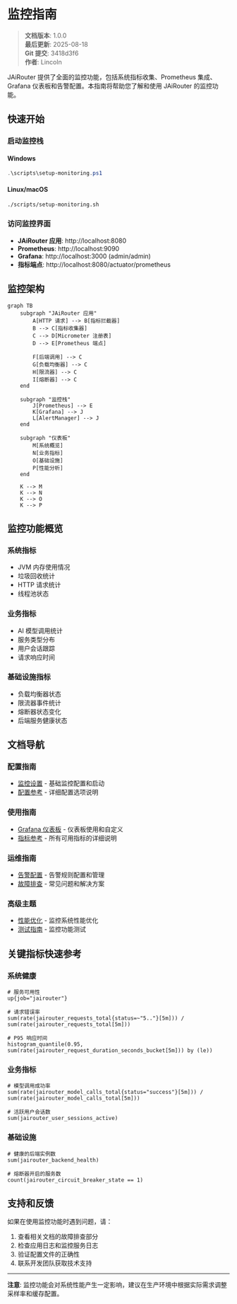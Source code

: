 ﻿# 监控指南

<!-- 版本信息 -->
> **文档版本**: 1.0.0  
> **最后更新**: 2025-08-18  
> **Git 提交**: 3418d3f6  
> **作者**: Lincoln
<!-- /版本信息 -->


JAiRouter 提供了全面的监控功能，包括系统指标收集、Prometheus 集成、Grafana 仪表板和告警配置。本指南将帮助您了解和使用 JAiRouter 的监控功能。

## 快速开始

### 启动监控栈

#### Windows
```powershell
.\scripts\setup-monitoring.ps1
```

#### Linux/macOS
```bash
./scripts/setup-monitoring.sh
```

### 访问监控界面

- **JAiRouter 应用**: http://localhost:8080
- **Prometheus**: http://localhost:9090
- **Grafana**: http://localhost:3000 (admin/admin)
- **指标端点**: http://localhost:8080/actuator/prometheus

## 监控架构

```mermaid
graph TB
    subgraph "JAiRouter 应用"
        A[HTTP 请求] --> B[指标拦截器]
        B --> C[指标收集器]
        C --> D[Micrometer 注册表]
        D --> E[Prometheus 端点]
        
        F[后端调用] --> C
        G[负载均衡器] --> C
        H[限流器] --> C
        I[熔断器] --> C
    end
    
    subgraph "监控栈"
        J[Prometheus] --> E
        K[Grafana] --> J
        L[AlertManager] --> J
    end
    
    subgraph "仪表板"
        M[系统概览]
        N[业务指标]
        O[基础设施]
        P[性能分析]
    end
    
    K --> M
    K --> N
    K --> O
    K --> P
```

## 监控功能概览

### 系统指标
- JVM 内存使用情况
- 垃圾回收统计
- HTTP 请求统计
- 线程池状态

### 业务指标
- AI 模型调用统计
- 服务类型分布
- 用户会话跟踪
- 请求响应时间

### 基础设施指标
- 负载均衡器状态
- 限流器事件统计
- 熔断器状态变化
- 后端服务健康状态

## 文档导航

### 配置指南
- [监控设置](setup.md) - 基础监控配置和启动
- [配置参考](configuration.md) - 详细配置选项说明

### 使用指南
- [Grafana 仪表板](dashboards.md) - 仪表板使用和自定义
- [指标参考](metrics.md) - 所有可用指标的详细说明

### 运维指南
- [告警配置](alerts.md) - 告警规则配置和管理
- [故障排查](troubleshooting.md) - 常见问题和解决方案

### 高级主题
- [性能优化](performance.md) - 监控系统性能优化
- [测试指南](testing.md) - 监控功能测试

## 关键指标快速参考

### 系统健康
```promql
# 服务可用性
up{job="jairouter"}

# 请求错误率
sum(rate(jairouter_requests_total{status=~"5.."}[5m])) / sum(rate(jairouter_requests_total[5m]))

# P95 响应时间
histogram_quantile(0.95, sum(rate(jairouter_request_duration_seconds_bucket[5m])) by (le))
```

### 业务指标
```promql
# 模型调用成功率
sum(rate(jairouter_model_calls_total{status="success"}[5m])) / sum(rate(jairouter_model_calls_total[5m]))

# 活跃用户会话数
sum(jairouter_user_sessions_active)
```

### 基础设施
```promql
# 健康的后端实例数
sum(jairouter_backend_health)

# 熔断器开启的服务数
count(jairouter_circuit_breaker_state == 1)
```

## 支持和反馈

如果在使用监控功能时遇到问题，请：

1. 查看相关文档的故障排查部分
2. 检查应用日志和监控服务日志
3. 验证配置文件的正确性
4. 联系开发团队获取技术支持

---

**注意**: 监控功能会对系统性能产生一定影响，建议在生产环境中根据实际需求调整采样率和缓存配置。